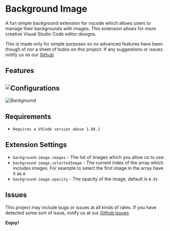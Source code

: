 # Background Image

A fun simple background extension for vscode which allows users to manage their backgrounds with images. This extension allows for more creative Visual Studio Code editor designs.

This is made only for simple purposes so no advanced features have been though of nor a sheet of todos on this project. If any suggestions or issues notify us on our [Github](https://github.com/lukasolsen/background-image)

## Features

## ![Configurations](https://cdn.discordapp.com/attachments/1233909344932987033/1242790444421611612/image.png?ex=664f1e4b&is=664dcccb&hm=a28acf6bad2cd02ce8e13f320492bf41738fd354c67651100160867d8a321ae6&)

![Background](https://cdn.discordapp.com/attachments/1233909344932987033/1242790459156332544/image-1.png?ex=664f1e4f&is=664dcccf&hm=df9cb5272f9a6235fd4f6e7ec58bc1211f4de4a815473d6a0dde372f3083ef74&)

## Requirements

- `Requires a VSCode version above 1.88.1`

## Extension Settings

- `background-image.images` - The list of images which you allow us to use.
- `background-image.selectedImage` - The current index of the array which includes images. For example to select the first image in the array have it as `0`
- `background-image.opacity` - The opacity of the image, default is `0.91`

## Issues

This project may include bugs or issues at all kinds of rates. If you have detected some sort of issue, notify us at our [Github Issues](https://github.com/lukasolsen/background-image/issues)

**Enjoy!**
